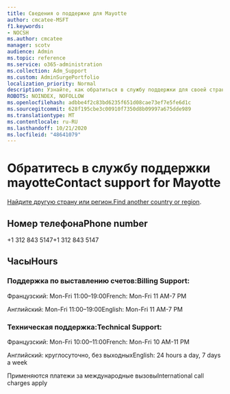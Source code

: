 ```yaml
---
title: Сведения о поддержке для Mayotte
author: cmcatee-MSFT
f1.keywords:
- NOCSH
ms.author: cmcatee
manager: scotv
audience: Admin
ms.topic: reference
ms.service: o365-administration
ms.collection: Adm_Support
ms.custom: AdminSurgePortfolio
localization_priority: Normal
description: Узнайте, как обратиться в службу поддержки для своей страны или региона.
ROBOTS: NOINDEX, NOFOLLOW
ms.openlocfilehash: adbbe4f2c83bd6235f651d08cae73ef7e5fe6d1c
ms.sourcegitcommit: 628f195cbe3c00910f7350d8b09997a675dde989
ms.translationtype: MT
ms.contentlocale: ru-RU
ms.lasthandoff: 10/21/2020
ms.locfileid: "48641079"
---
```

# <a name="contact-support-for-mayotte"></a><span data-ttu-id="56c44-103">Обратитесь в службу поддержки mayotte</span><span class="sxs-lookup"><span data-stu-id="56c44-103">Contact support for Mayotte</span></span>

<span data-ttu-id="56c44-104">[Найдите другую страну или регион.](../contact-support-for-business-products.md)</span><span class="sxs-lookup"><span data-stu-id="56c44-104">[Find another country or region](../contact-support-for-business-products.md).</span></span>

## <a name="phone-number"></a><span data-ttu-id="56c44-105">Номер телефона</span><span class="sxs-lookup"><span data-stu-id="56c44-105">Phone number</span></span>
<span data-ttu-id="56c44-106">+1 312 843 5147</span><span class="sxs-lookup"><span data-stu-id="56c44-106">+1 312 843 5147</span></span>

## <a name="hours"></a><span data-ttu-id="56c44-107">Часы</span><span class="sxs-lookup"><span data-stu-id="56c44-107">Hours</span></span>
### <a name="billing-support"></a><span data-ttu-id="56c44-108">Поддержка по выставлению счетов:</span><span class="sxs-lookup"><span data-stu-id="56c44-108">Billing Support:</span></span>

<span data-ttu-id="56c44-109">Французский: Mon-Fri 11:00–19:00</span><span class="sxs-lookup"><span data-stu-id="56c44-109">French: Mon-Fri 11 AM-7 PM</span></span>

<span data-ttu-id="56c44-110">Английский: Mon-Fri 11:00–19:00</span><span class="sxs-lookup"><span data-stu-id="56c44-110">English: Mon-Fri 11 AM-7 PM</span></span>

### <a name="technical-support"></a><span data-ttu-id="56c44-111">Техническая поддержка:</span><span class="sxs-lookup"><span data-stu-id="56c44-111">Technical Support:</span></span>

<span data-ttu-id="56c44-112">Французский: Mon-Fri 10:00–11:00</span><span class="sxs-lookup"><span data-stu-id="56c44-112">French: Mon-Fri 10 AM-11 PM</span></span>

<span data-ttu-id="56c44-113">Английский: круглосуточно, без выходных</span><span class="sxs-lookup"><span data-stu-id="56c44-113">English: 24 hours a day, 7 days a week</span></span>

<span data-ttu-id="56c44-114">Применяются платежи за международные вызовы</span><span class="sxs-lookup"><span data-stu-id="56c44-114">International call charges apply</span></span>
